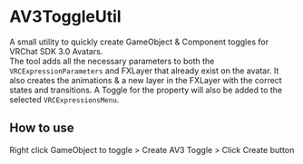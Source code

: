 # AV3ToggleUtil

A small utility to quickly create GameObject & Component toggles for VRChat SDK 3.0 Avatars.  
The tool adds all the necessary parameters to both the `VRCExpressionParameters` and FXLayer that already exist on the avatar. It also creates the animations & a new layer in the FXLayer with the correct states and transitions. A Toggle for the property will also be added to the selected `VRCExpressionsMenu`.

## How to use

Right click GameObject to toggle > Create AV3 Toggle > Click Create button